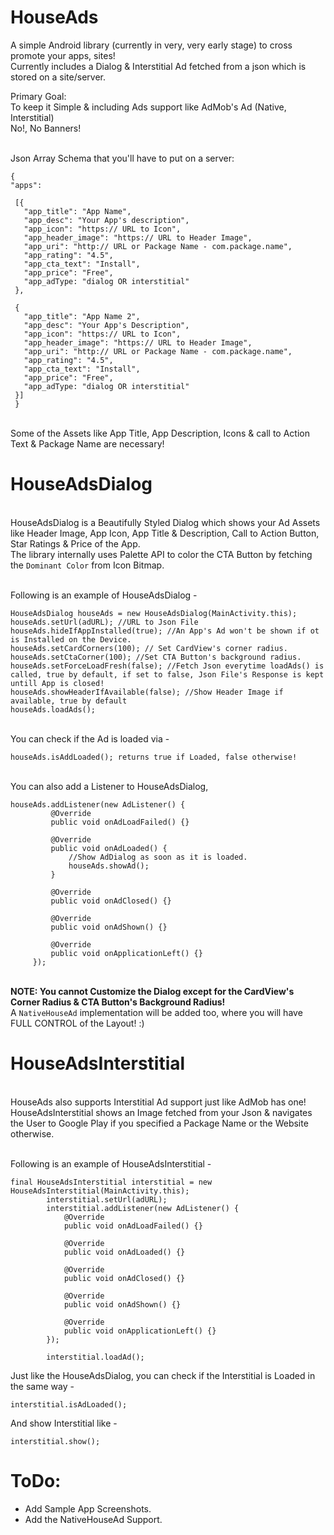 # HouseAds
A simple Android library (currently in very, very early stage) to cross promote your apps, sites!
<br/>Currently includes a Dialog & Interstitial Ad fetched from a json which is stored on a site/server.


Primary Goal:
<br/>To keep it Simple & including Ads support like AdMob's Ad (Native, Interstitial)
<br/>No!, No Banners!

<br/>Json Array Schema that you'll have to put on a server:
<br/>

    {
    "apps":

     [{
       "app_title": "App Name",
       "app_desc": "Your App's description",
       "app_icon": "https:// URL to Icon",
       "app_header_image": "https:// URL to Header Image",
       "app_uri": "http:// URL or Package Name - com.package.name",
       "app_rating": "4.5",
       "app_cta_text": "Install",
       "app_price": "Free",
       "app_adType: "dialog OR interstitial"
     },

     {
       "app_title": "App Name 2",
       "app_desc": "Your App's Description",
       "app_icon": "https:// URL to Icon",
       "app_header_image": "https:// URL to Header Image",
       "app_uri": "http:// URL or Package Name - com.package.name",
       "app_rating": "4.5",
       "app_cta_text": "Install",
       "app_price": "Free",
       "app_adType: "dialog OR interstitial"
     }]
     }


<br/>Some of the Assets like App Title, App Description, Icons & call to Action Text & Package Name are necessary!
<!-- <br/>Code Examples will be added later, till then you can check Sample App!-->

# HouseAdsDialog
<br/>HouseAdsDialog is a Beautifully Styled Dialog which shows your Ad Assets like Header Image, App Icon, App Title & Description, Call to Action Button, Star Ratings & Price of the App.
<br/>The library internally uses Palette API to color the CTA Button by fetching the `Dominant Color` from Icon Bitmap.

<br/>Following is an example of HouseAdsDialog - 
<br/>
    
    HouseAdsDialog houseAds = new HouseAdsDialog(MainActivity.this);
    houseAds.setUrl(adURL); //URL to Json File
    houseAds.hideIfAppInstalled(true); //An App's Ad won't be shown if ot is Installed on the Device.
    houseAds.setCardCorners(100); // Set CardView's corner radius.
    houseAds.setCtaCorner(100); //Set CTA Button's background radius.
    houseAds.setForceLoadFresh(false); //Fetch Json everytime loadAds() is called, true by default, if set to false, Json File's Response is kept untill App is closed! 
    houseAds.showHeaderIfAvailable(false); //Show Header Image if available, true by default
    houseAds.loadAds();
             
<br/>You can check if the Ad is loaded via - 

    houseAds.isAddLoaded(); returns true if Loaded, false otherwise!
    
 <br/>You can also add a Listener to HouseAdsDialog,
 
    houseAds.addListener(new AdListener() {
             @Override
             public void onAdLoadFailed() {}
             
             @Override
             public void onAdLoaded() {
                 //Show AdDialog as soon as it is loaded.
                 houseAds.showAd();
             }
             
             @Override
             public void onAdClosed() {}
     
             @Override
             public void onAdShown() {}
     
             @Override
             public void onApplicationLeft() {}
         });
         
**<br/>NOTE: You cannot Customize the Dialog except for the CardView's Corner Radius & CTA Button's Background Radius!**
<br/>A `NativeHouseAd` implementation will be added too, where you will have FULL CONTROL of the Layout! :)

# HouseAdsInterstitial
<br/>HouseAds also supports Interstitial Ad support just like AdMob has one!
<br/>HouseAdsInterstitial shows an Image fetched from your Json & navigates the User to Google Play if you specified a Package Name or the Website otherwise.

<br/>Following is an example of HouseAdsInterstitial - 

    final HouseAdsInterstitial interstitial = new HouseAdsInterstitial(MainActivity.this);
            interstitial.setUrl(adURL);
            interstitial.addListener(new AdListener() {
                @Override
                public void onAdLoadFailed() {}
     
                @Override
                public void onAdLoaded() {}
     
                @Override
                public void onAdClosed() {}
     
                @Override
                public void onAdShown() {}
     
                @Override
                public void onApplicationLeft() {}
            });
            
            interstitial.loadAd();
            
Just like the HouseAdsDialog, you can check if the Interstitial is Loaded in the same way - 

    interstitial.isAdLoaded();

And show Interstitial like - 
    
    interstitial.show();

# ToDo:
* Add Sample App Screenshots.
* Add the NativeHouseAd Support.

 
 
 

 
 
 
 
 
 
             